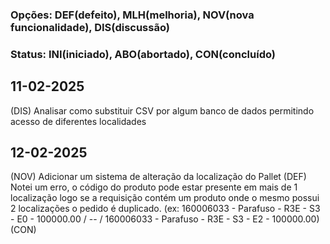 ### Opções: DEF(defeito), MLH(melhoria), NOV(nova funcionalidade), DIS(discussão)
### Status: INI(iniciado), ABO(abortado), CON(concluído)
## 11-02-2025
(DIS) Analisar como substituir CSV por algum banco de dados permitindo acesso de diferentes localidades

## 12-02-2025
(NOV) Adicionar um sistema de alteração da localização do Pallet
(DEF) Notei um erro, o código do produto pode estar presente em mais de 1 localização logo se a requisição contém um produto onde o mesmo possui 2 localizações o pedido é duplicado. (ex: 160006033 - Parafuso - R3E - S3 - E0 - 100000.00 / -- / 160006033 - Parafuso - R3E - S3 - E2 - 100000.00) (CON)